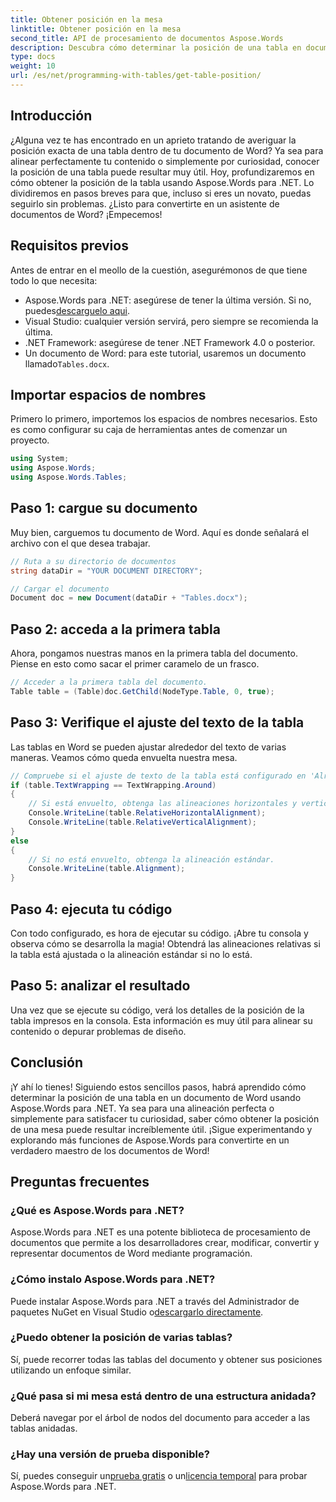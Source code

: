 ```yaml
---
title: Obtener posición en la mesa
linktitle: Obtener posición en la mesa
second_title: API de procesamiento de documentos Aspose.Words
description: Descubra cómo determinar la posición de una tabla en documentos de Word usando Aspose.Words para .NET con nuestra guía paso a paso.
type: docs
weight: 10
url: /es/net/programming-with-tables/get-table-position/
---
```

## Introducción

¿Alguna vez te has encontrado en un aprieto tratando de averiguar la posición exacta de una tabla dentro de tu documento de Word? Ya sea para alinear perfectamente tu contenido o simplemente por curiosidad, conocer la posición de una tabla puede resultar muy útil. Hoy, profundizaremos en cómo obtener la posición de la tabla usando Aspose.Words para .NET. Lo dividiremos en pasos breves para que, incluso si eres un novato, puedas seguirlo sin problemas. ¿Listo para convertirte en un asistente de documentos de Word? ¡Empecemos!

## Requisitos previos

Antes de entrar en el meollo de la cuestión, asegurémonos de que tiene todo lo que necesita:
-  Aspose.Words para .NET: asegúrese de tener la última versión. Si no, puedes[descarguelo aqui](https://releases.aspose.com/words/net/).
- Visual Studio: cualquier versión servirá, pero siempre se recomienda la última.
- .NET Framework: asegúrese de tener .NET Framework 4.0 o posterior.
- Un documento de Word: para este tutorial, usaremos un documento llamado`Tables.docx`.

## Importar espacios de nombres

Primero lo primero, importemos los espacios de nombres necesarios. Esto es como configurar su caja de herramientas antes de comenzar un proyecto.

```csharp
using System;
using Aspose.Words;
using Aspose.Words.Tables;
```

## Paso 1: cargue su documento

Muy bien, carguemos tu documento de Word. Aquí es donde señalará el archivo con el que desea trabajar.

```csharp
// Ruta a su directorio de documentos
string dataDir = "YOUR DOCUMENT DIRECTORY";

// Cargar el documento
Document doc = new Document(dataDir + "Tables.docx");
```

## Paso 2: acceda a la primera tabla

Ahora, pongamos nuestras manos en la primera tabla del documento. Piense en esto como sacar el primer caramelo de un frasco.

```csharp
// Acceder a la primera tabla del documento.
Table table = (Table)doc.GetChild(NodeType.Table, 0, true);
```

## Paso 3: Verifique el ajuste del texto de la tabla

Las tablas en Word se pueden ajustar alrededor del texto de varias maneras. Veamos cómo queda envuelta nuestra mesa.

```csharp
// Compruebe si el ajuste de texto de la tabla está configurado en 'Alrededor'
if (table.TextWrapping == TextWrapping.Around)
{
    // Si está envuelto, obtenga las alineaciones horizontales y verticales relativas.
    Console.WriteLine(table.RelativeHorizontalAlignment);
    Console.WriteLine(table.RelativeVerticalAlignment);
}
else
{
    // Si no está envuelto, obtenga la alineación estándar.
    Console.WriteLine(table.Alignment);
}
```

## Paso 4: ejecuta tu código

Con todo configurado, es hora de ejecutar su código. ¡Abre tu consola y observa cómo se desarrolla la magia! Obtendrá las alineaciones relativas si la tabla está ajustada o la alineación estándar si no lo está.

## Paso 5: analizar el resultado

Una vez que se ejecute su código, verá los detalles de la posición de la tabla impresos en la consola. Esta información es muy útil para alinear su contenido o depurar problemas de diseño.

## Conclusión

¡Y ahí lo tienes! Siguiendo estos sencillos pasos, habrá aprendido cómo determinar la posición de una tabla en un documento de Word usando Aspose.Words para .NET. Ya sea para una alineación perfecta o simplemente para satisfacer tu curiosidad, saber cómo obtener la posición de una mesa puede resultar increíblemente útil. ¡Sigue experimentando y explorando más funciones de Aspose.Words para convertirte en un verdadero maestro de los documentos de Word!

## Preguntas frecuentes

### ¿Qué es Aspose.Words para .NET?

Aspose.Words para .NET es una potente biblioteca de procesamiento de documentos que permite a los desarrolladores crear, modificar, convertir y representar documentos de Word mediante programación.

### ¿Cómo instalo Aspose.Words para .NET?

 Puede instalar Aspose.Words para .NET a través del Administrador de paquetes NuGet en Visual Studio o[descargarlo directamente](https://releases.aspose.com/words/net/).

### ¿Puedo obtener la posición de varias tablas?

Sí, puede recorrer todas las tablas del documento y obtener sus posiciones utilizando un enfoque similar.

### ¿Qué pasa si mi mesa está dentro de una estructura anidada?

Deberá navegar por el árbol de nodos del documento para acceder a las tablas anidadas.

### ¿Hay una versión de prueba disponible?

 Sí, puedes conseguir un[prueba gratis](https://releases.aspose.com/) o un[licencia temporal](https://purchase.aspose.com/temporary-license/) para probar Aspose.Words para .NET.